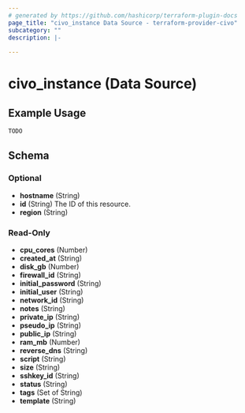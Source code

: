 ```yaml
---
# generated by https://github.com/hashicorp/terraform-plugin-docs
page_title: "civo_instance Data Source - terraform-provider-civo"
subcategory: ""
description: |-
  
---
```


# civo_instance (Data Source)



## Example Usage

```terraform
TODO
```

<!-- schema generated by tfplugindocs -->
## Schema

### Optional

- **hostname** (String)
- **id** (String) The ID of this resource.
- **region** (String)

### Read-Only

- **cpu_cores** (Number)
- **created_at** (String)
- **disk_gb** (Number)
- **firewall_id** (String)
- **initial_password** (String)
- **initial_user** (String)
- **network_id** (String)
- **notes** (String)
- **private_ip** (String)
- **pseudo_ip** (String)
- **public_ip** (String)
- **ram_mb** (Number)
- **reverse_dns** (String)
- **script** (String)
- **size** (String)
- **sshkey_id** (String)
- **status** (String)
- **tags** (Set of String)
- **template** (String)


